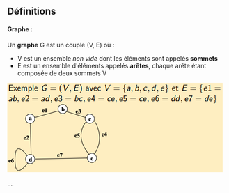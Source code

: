 ## Définitions

#### Graphe :
Un **graphe** G est un couple (V, E) où :
* V est un ensemble *non vide* dont les éléments sont appelés **sommets**
* E est un ensemble d'éléments appelés **arêtes**, chaque arête étant composée de deux sommets V

![exemple graphe](./img_cours_1_1.png)  

...
